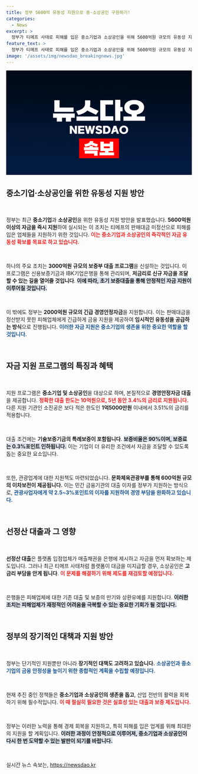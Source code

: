 ```yaml
---
title: 정부 5600억 유동성 지원으로 중·소상공인 구원하기!
categories:
  - News
excerpt: >
  정부가 티메프 사태로 피해를 입은 중소기업과 소상공인을 위해 5600억원 규모의 유동성 지원을 발표했습니다. 새로운 보증부대출과 긴급안정자금 투입을 통해 자금 경색을 해소하고, 대출 만기연장 및 상환유예 조치를 통해 피해 기업을 적극 지원할 계획입니다.
feature_text: >
  정부가 티메프 사태로 피해를 입은 중소기업과 소상공인을 위해 5600억원 규모의 유동성 지원을 발표했습니다. 새로운 보증부대출과 긴급안정자금 투입을 통해 자금 경색을 해소하고, 대출 만기연장 및 상환유예 조치를 통해 피해 기업을 적극 지원할 계획입니다.
image: '/assets/img/newsdao_breakingnews.jpg'
---
```


<p><img src="/assets/img/newsdao_breakingnews.jpg" alt="cryptoinkorea 속보" /></p>

<h2 data-ke-size="size26">중소기업·소상공인을 위한 유동성 지원 방안</h2>

<p data-ke-size="size16">&nbsp;</p>

<p>정부는 최근 <strong>중소기업</strong>과 <strong>소상공인</strong>을 위한 유동성 지원 방안을 발표했습니다. <strong>5600억원 이상의 자금을 즉시 지원</strong>하여 실시되는 이 조치는 티메프의 판매대금 미정산으로 피해를 입은 업체들을 지원하기 위한 것입니다. <b><span style="color: #ee2323;">이는 <strong>중소기업</strong>과 <strong>소상공인</strong>의 즉각적인 자금 유동성 확보를 목표로 하고 있습니다.</span></b></p>

<p data-ke-size="size16">&nbsp;</p>

<p>하나의 주요 조치는 <strong>3000억원 규모의 보증부 대출 프로그램</strong>을 신설하는 것입니다. 이 프로그램은 신용보증기금과 IBK기업은행을 통해 관리되며, <strong>저금리로 신규 자금을 조달할 수 있는 길을 열어줄 것입니다</strong>. <b><span style="background-color: #21538527;">이에 따라, 초기 보증대출을 통해 안정적인 자금 지원이 이루어질 것입니다.</span></b> </p>

<p data-ke-size="size16">&nbsp;</p>

<p>이 밖에도 정부는 <strong>2000억원 규모의 긴급 경영안정자금</strong>을 지원합니다. 이는 판매대금을 정산받지 못한 피해업체에게 긴급하게 금융 지원을 제공하여 <strong>임시적인 유동성을 공급하는 방식</strong>으로 진행됩니다. <b><span style="color: #1a5490;">이러한 자금 지원은 중소기업의 생존을 위한 중요한 역할을 할 것입니다.</span></b></p>

<p data-ke-size="size16">&nbsp;</p>

<h2 data-ke-size="size26">자금 지원 프로그램의 특징과 혜택</h2>

<p data-ke-size="size16">&nbsp;</p>

<p>지원 프로그램은 <strong>중소기업 및 소상공인</strong>을 대상으로 하며, 본질적으로 <strong>경영안정자금 대출</strong>을 제공합니다. <b><span style="color: #ee2323;">정확한 대출 한도는 10억원으로, 5년 동안 3.4%의 금리로 지원됩니다.</span></b> 다른 지원 기관인 소진공은 보다 적은 한도인 <strong>1억5000만원</strong> 이내에서 3.51%의 금리를 적용합니다. </p>

<p data-ke-size="size16">&nbsp;</p>

<p>대출 조건에는 <strong>기술보증기금의 특례보증이 포함됩니다</strong>. <b><span style="background-color: #21538527;">보증비율은 90%이며, 보증료는 0.3%포인트 인하됩니다.</span></b> 이는 기업이 더 유리한 조건에서 자금을 조달할 수 있도록 돕는 중요한 요소입니다. </p>

<p data-ke-size="size16">&nbsp;</p>

<p>또한, 관광업계에 대한 지원책도 마련되었습니다. <strong>문화체육관광부를 통해 600억원 규모의 이차보전이 제공됩니다.</strong> 이는 민간 금융기관의 대출 이자를 정부가 지원하는 방식으로, <b><span style="color: #1a5490;">관광사업자에게 약 2.5~3%포인트의 이자를 지원하여 경영 부담을 완화하고 있습니다.</span></b></p>

<p data-ke-size="size16">&nbsp;</p>

<h2 data-ke-size="size26">선정산 대출과 그 영향</h2>

<p data-ke-size="size16">&nbsp;</p>

<p><strong>선정산 대출</strong>은 플랫폼 입점업체가 매출채권을 은행에 제시하고 자금을 먼저 확보하는 제도입니다. 그러나 최근 티메프 사태처럼 플랫폼이 대금을 미지급할 경우, 소상공인은 <strong>고금리 부담을 안게 됩니다</strong>. <b><span style="color: #ee2323;">이 문제를 해결하기 위해 제도를 재검토할 예정입니다.</span></b> </p>

<p data-ke-size="size16">&nbsp;</p>

<p>은행들은 피해업체에 대한 기존 대출 및 보증의 만기와 상환유예를 지원합니다. <b><span style="background-color: #21538527;">이러한 조치는 피해업체가 재정적인 어려움을 극복할 수 있는 중요한 기회가 될 것입니다.</span></b> </p>

<p data-ke-size="size16">&nbsp;</p>

<h2 data-ke-size="size26">정부의 장기적인 대책과 지원 방안</h2>

<p data-ke-size="size16">&nbsp;</p>

<p>정부는 단기적인 지원뿐만 아니라 <strong>장기적인 대책도 고려하고 있습니다.</strong> <b><span style="color: #1a5490;">소상공인과 중소기업의 금융 안정성을 높이기 위한 종합적인 계획을 수립할 예정입니다.</span></b> </p>

<p data-ke-size="size16">&nbsp;</p>

<p>현재 추진 중인 정책들은 <strong>중소기업과 소상공인의 생존을 돕고</strong>, 산업 전반의 활력을 회복하기 위해 필수적입니다. <b><span style="color: #ee2323;">이 때 절실히 필요한 것은 실효성 있는 대출과 보증 제도입니다.</span></b> </p>

<p data-ke-size="size16">&nbsp;</p>

<p>정부는 이러한 노력을 통해 경제 회복을 지원하고, 특히 피해를 입은 업계를 위해 최대한의 지원을 할 계획입니다. <b><span style="background-color: #21538527;">이러한 과정이 안정적으로 이루어져, 중소기업과 소상공인이 다시 한 번 도약할 수 있는 발판이 되기를 바랍니다.</span></b> </p>

<p data-ke-size="size16">&nbsp;</p>
실시간 뉴스 속보는, <a href="https://newsdao.kr" rel="dofollow">https://newsdao.kr</a>


